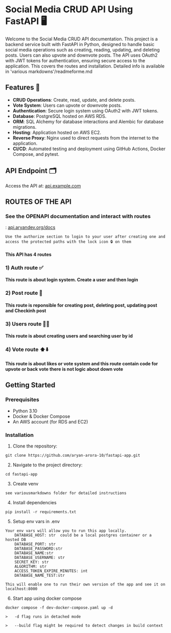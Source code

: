 # Social Media CRUD API Using FastAPI 🖥️

Welcome to the Social Media CRUD API documentation. This project is a backend service built with FastAPI in Python, designed to handle basic social media operations such as creating, reading, updating, and deleting posts. Users can also upvote and downvote posts. The API uses OAuth2 with JWT tokens for authentication, ensuring secure access to the application. This covers the routes and installation. 
Detailed info is available in 'various markdowns'/readmeforme.md  

## Features 📜

- **CRUD Operations**: Create, read, update, and delete posts.
- **Vote System**: Users can upvote or downvote posts.
- **Authentication**: Secure login system using OAuth2 with JWT tokens.
- **Database**: PostgreSQL hosted on AWS RDS.
- **ORM**: SQL Alchemy for database interactions and Alembic for database migrations.
- **Hosting**: Application hosted on AWS EC2.
- **Reverse Proxy**: Nginx used to direct requests from the internet to the application.
- **CI/CD**: Automated testing and deployment using GitHub Actions, Docker Compose, and pytest.

## API Endpoint 🗂️

Access the API at: [api.example.com](http://api.example.com)

## ROUTES OF THE API
### See the OPENAPI documentation and interact with routes
:       [api.aryandev.org/docs](https://api.aryandev.org/docs)

```
Use the authorize section to login to your user after creating one and 
access the protected paths with the lock icon 🔒 on them 
```
#### This API  has 4 routes

### 1) Auth route ✅

#### This route is about login system. Create a user and then login

### 2) Post route 📝

#### This route is reponsible for creating post, deleting post, updating post and Checkinh post

### 3) Users route 🧑🆔

#### This route is about creating users and searching user by id


### 4) Vote route  ⬆️⬇️

#### This route is about likes or vote system and this route contain code for upvote or back vote there is not logic about down vote


## Getting Started
### Prerequisites

- Python 3.10
- Docker & Docker Compose
- An AWS account (for RDS and EC2)

### Installation

1. Clone the repository:
```
git clone https://github.com/aryan-arora-10/fastapi-app.git
```
2. Navigate to the project directory:
```
cd fastapi-app
```
3. Create venv
```
see variousmarkdowns folder for detailed instructions
```

4. Install dependencies
```
pip install -r requirements.txt
```
5. Setup env vars in .env
```
Your env vars will allow you to run this app locally.
    DATABASE_HOST: str  could be a local postgres container or a hosted DB
    DATABASE_PORT: str
    DATABASE_PASSWORD:str 
    DATABASE_NAME:str
    DATABASE_USERNAME: str
    SECRET_KEY: str
    ALGORITHM: str
    ACCESS_TOKEN_EXPIRE_MINUTES: int
    DATABASE_NAME_TEST:str

This will enable one to run their own version of the app and see it on localhost:8000
```

6. Start app using docker compose
```
docker compose -f dev-docker-compose.yaml up -d

>   -d flag runs in detached mode

>   --build flag might be required to detect changes in build context
```